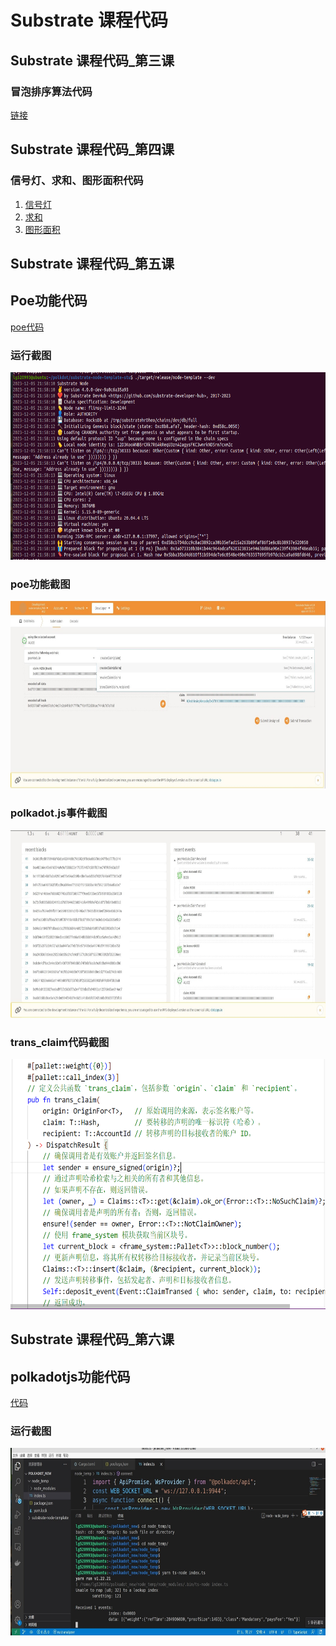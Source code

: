 # Substrate 课程代码

## Substrate 课程代码_第三课
### 冒泡排序算法代码
[链接](bubble_sort)

## Substrate 课程代码_第四课
### 信号灯、求和、图形面积代码
1. [信号灯](/第四课作业/信号灯.rs)
2. [求和](/第四课作业/求和.rs)
3. [图形面积](/第四课作业/图形面积.rs)

## Substrate 课程代码_第五课
## Poe功能代码
[poe代码](/第五课作业/poe/src/lib.rs)

### 运行截图
<img src="第五课作业/img/运行截图.png" alt="运行截图" width="640" height="300">

### poe功能截图
<img src="第五课作业/img/poe功能.jpg" alt="poe功能" width="640" height="300">

### polkadot.js事件截图
<img src="第五课作业/img/事件.jpg" alt="事件" width="640" height="300">

### trans_claim代码截图
<img src="第五课作业/img/代码截图.png" alt="trans_claim" width="640" height="400">

## Substrate 课程代码_第六课
## polkadotjs功能代码
[代码](第六课作业/polkadot/src/index.astro)

### 运行截图
<img src="第六课作业/img/SharedScreenshot.jpg" alt="运行截图" width="640" height="300">

